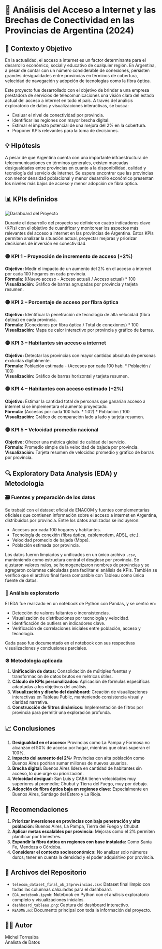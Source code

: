 # 📍 Análisis del Acceso a Internet y las Brechas de Conectividad en las Provincias de Argentina (2024)

## 🧠 Contexto y Objetivo

En la actualidad, el acceso a internet es un factor determinante para el desarrollo económico, social y educativo de cualquier región. En Argentina, a pesar de contar con un número considerable de conexiones, persisten grandes desigualdades entre provincias en términos de cobertura, velocidad de navegación y adopción de tecnologías como la fibra óptica.

Este proyecto fue desarrollado con el objetivo de brindar a una empresa prestadora de servicios de telecomunicaciones una visión clara del estado actual del acceso a internet en todo el país. A través del análisis exploratorio de datos y visualizaciones interactivas, se busca:

- Evaluar el nivel de conectividad por provincia.
- Identificar las regiones con mayor brecha digital.
- Estimar el impacto potencial de una mejora del 2% en la cobertura.
- Proponer KPIs relevantes para la toma de decisiones.

## 💡 Hipótesis

A pesar de que Argentina cuenta con una importante infraestructura de telecomunicaciones en términos generales, existen marcadas desigualdades entre provincias en cuanto a la disponibilidad, calidad y tecnología del servicio de internet. Se espera encontrar que las provincias con menor densidad poblacional y menor desarrollo económico presentan los niveles más bajos de acceso y menor adopción de fibra óptica.

## 📊 KPIs definidos

![Dashboard del Proyecto](img/dashboard_tableau.png)

Durante el desarrollo del proyecto se definieron cuatro indicadores clave (KPIs) con el objetivo de cuantificar y monitorear los aspectos más relevantes del acceso a internet en las provincias de Argentina. Estos KPIs permiten analizar la situación actual, proyectar mejoras y priorizar decisiones de inversión en conectividad.

### 🟡 KPI 1 – Proyección de incremento de acceso (+2%)
**Objetivo:** Medir el impacto de un aumento del 2% en el acceso a internet por cada 100 hogares en cada provincia.  
**Fórmula:** ((Nuevo acceso - Acceso actual) / Acceso actual) * 100  
**Visualización:** Gráfico de barras agrupadas por provincia y tarjeta resumen.

### 🟡 KPI 2 – Porcentaje de acceso por fibra óptica
**Objetivo:** Identificar la penetración de tecnología de alta velocidad (fibra óptica) en cada provincia.  
**Fórmula:** (Conexiones por fibra óptica / Total de conexiones) * 100  
**Visualización:** Mapa de calor interactivo por provincia y gráfico de barras.

### 🟡 KPI 3 – Habitantes sin acceso a internet
**Objetivo:** Detectar las provincias con mayor cantidad absoluta de personas excluidas digitalmente.  
**Fórmula:** Población estimada - (Accesos por cada 100 hab. * Población / 100)  
**Visualización:** Gráfico de barras horizontal y tarjeta resumen.

### 🟡 KPI 4 – Habitantes con acceso estimado (+2%)
**Objetivo:** Estimar la cantidad total de personas que ganarían acceso a internet si se implementara el aumento proyectado.  
**Fórmula:** (Accesos por cada 100 hab. * 1.02) * Población / 100  
**Visualización:** Gráfico de comparación lado a lado y tarjeta resumen.

### 🟡 KPI 5 – Velocidad promedio nacional
**Objetivo:** Ofrecer una métrica global de calidad del servicio.  
**Fórmula:** Promedio simple de la velocidad de bajada por provincia.  
**Visualización:** Tarjeta resumen de velocidad promedio y gráfico de barras por provincia.

## 🔍 Exploratory Data Analysis (EDA) y Metodología

### 🗃️ Fuentes y preparación de los datos

Se trabajó con el dataset oficial de ENACOM y fuentes complementarias oficiales que contienen información sobre el acceso a internet en Argentina, distribuidos por provincia. Entre los datos analizados se incluyeron:

- Accesos por cada 100 hogares y habitantes.
- Tecnología de conexión (fibra óptica, cablemodem, ADSL, etc.).
- Velocidad promedio de bajada (Mbps).
- Población estimada por provincia.

Los datos fueron limpiados y unificados en un único archivo `.csv`, manteniendo como estructura central el desglose por provincia. Se ajustaron valores nulos, se homogeneizaron nombres de provincias y se agregaron columnas calculadas para facilitar el análisis de KPIs. También se verificó que el archivo final fuera compatible con Tableau como única fuente de datos.

### 🧪 Análisis exploratorio

El EDA fue realizado en un notebook de Python con Pandas, y se centró en:

- Detección de valores faltantes o inconsistencias.
- Visualización de distribuciones por tecnología y velocidad.
- Identificación de outliers en indicadores clave.
- Verificación de correlaciones iniciales entre población, acceso y tecnología.

Cada paso fue documentado en el notebook con sus respectivas visualizaciones y conclusiones parciales.

### ⚙️ Metodología aplicada

1. **Unificación de datos:** Consolidación de múltiples fuentes y transformación de datos brutos en métricas útiles.
2. **Cálculo de KPIs personalizados:** Aplicación de fórmulas específicas adaptadas a los objetivos del análisis.
3. **Visualización y diseño del dashboard:** Creación de visualizaciones interactivas en Tableau Public, manteniendo consistencia visual y claridad narrativa.
4. **Construcción de filtros dinámicos:** Implementación de filtros por provincia para permitir una exploración profunda.

## 📈 Conclusiones

1. **Desigualdad en el acceso:** Provincias como La Pampa y Formosa no alcanzan el 50% de acceso por hogar, mientras que otras superan el 100%.
2. **Impacto del aumento del 2%:** Provincias con alta población como Buenos Aires podrían sumar millones de nuevos usuarios.
3. **Brecha digital:** Buenos Aires lidera en cantidad de habitantes sin acceso, lo que urge su priorización.
4. **Velocidad desigual:** San Luis y CABA tienen velocidades muy superiores al promedio; Chubut y Tierra del Fuego, muy por debajo.
5. **Adopción de fibra óptica baja en regiones clave:** Especialmente en Buenos Aires, Santiago del Estero y La Rioja.

## 📝 Recomendaciones

1. **Priorizar inversiones en provincias con baja penetración y alta población:** Buenos Aires, La Pampa, Tierra del Fuego y Chubut.
2. **Aplicar metas escalables por provincia:** Mejoras como el 2% permiten planificar por trimestres.
3. **Expandir la fibra óptica en regiones con base instalada:** Como Santa Fe, Mendoza o Córdoba.
4. **Considerar el contexto socioeconómico:** No analizar solo números duros; tener en cuenta la densidad y el poder adquisitivo por provincia.

## 📂 Archivos del Repositorio

- `telecom_dataset_final_ok_24provincias.csv`: Dataset final limpio con todas las columnas calculadas para el dashboard.
- `EDA_notebook.ipynb`: Notebook en Python con el análisis exploratorio completo y visualizaciones iniciales.
- `dashboard_tableau.png`: Captura del dashboard interactivo.
- `README.md`: Documento principal con toda la información del proyecto.

## 👨‍💻 Autor

Michel Torrealba  
Analista de Datos

